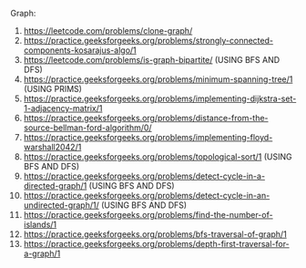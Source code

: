 Graph:

1)  https://leetcode.com/problems/clone-graph/
2)  https://practice.geeksforgeeks.org/problems/strongly-connected-components-kosarajus-algo/1
3)  https://leetcode.com/problems/is-graph-bipartite/ (USING BFS AND DFS)
4)  https://practice.geeksforgeeks.org/problems/minimum-spanning-tree/1 (USING PRIMS)
5)  https://practice.geeksforgeeks.org/problems/implementing-dijkstra-set-1-adjacency-matrix/1
6)  https://practice.geeksforgeeks.org/problems/distance-from-the-source-bellman-ford-algorithm/0/ 
7)  https://practice.geeksforgeeks.org/problems/implementing-floyd-warshall2042/1
8)  https://practice.geeksforgeeks.org/problems/topological-sort/1 (USING BFS AND DFS)                                            
9)  https://practice.geeksforgeeks.org/problems/detect-cycle-in-a-directed-graph/1 (USING BFS AND DFS)  
10) https://practice.geeksforgeeks.org/problems/detect-cycle-in-an-undirected-graph/1/ (USING BFS AND DFS)
11) https://practice.geeksforgeeks.org/problems/find-the-number-of-islands/1
12) https://practice.geeksforgeeks.org/problems/bfs-traversal-of-graph/1
13) https://practice.geeksforgeeks.org/problems/depth-first-traversal-for-a-graph/1
